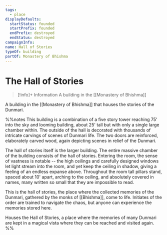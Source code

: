 ```yaml
---
tags:
  - place
displayDefaults:
  startStatus: founded
  startPrefix: founded
  endPrefix: destroyed
  endStatus: destroyed
campaignInfo: 
name: Hall of Stories
typeOf: building
partOf: Monastery of Bhishma
---
```

# The Hall of Stories
>[!info]+ Information
> A building in the [[Monastery of Bhishma]]


A building in the [[Monastery of Bhishma]] that houses the stories of the Dunmari. 

%%notes
This building is a combination of a five story tower reaching 75' into the sky and looming building, about 25' tall but with only a single large chamber within. The outside of the hall is decorated with thousands of intricate carvings of scenes of Dunmari life. The two doors are reinforced, elaborately carved wood, again depicting scenes in relief of the Dunmari.

The hall of stories itself is the larger building. The entire massive chamber of the building consists of the hall of stories. Entering the room, the sense of vastness is notable -- the high ceilings and carefully designed windows let light stream into the room, and yet keep the ceiling in shadow, giving a feeling of an endless expanse above. Throughout the room tall pillars stand, spaced about 10' apart, arching to the ceiling, and absolutely covered in names, many written so small that they are impossible to read.

This is the hall of stories, the place where the collected memories of the Dunmari, gathered by the monks of [[Bhishma]], come to life. Initiates of the order are trained to navigate the chaos, but anyone can experience the memories stored here. 

Houses the Hall of Stories, a place where the memories of many Dunmari are kept in a magical vista where they can be reached and visited again.
%%